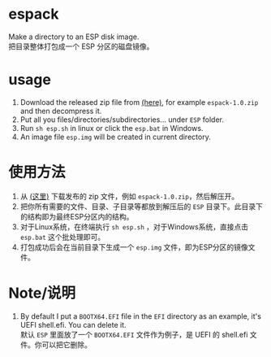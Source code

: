 # espack
Make a directory to an ESP disk image.  
把目录整体打包成一个 ESP 分区的磁盘镜像。

# usage
1. Download the released zip file from [(here)](https://github.com/ventoy/espack/releases), for example `espack-1.0.zip` and then decompress it.
2. Put all you files/directories/subdirectories... under `ESP` folder.
3. Run `sh esp.sh` in linux or click the `esp.bat` in Windows.
4. An image file `esp.img` will be created in current directory.

# 使用方法
1. 从 [(这里)](https://github.com/ventoy/espack/releases) 下载发布的 zip 文件，例如 `espack-1.0.zip`，然后解压开。
2. 把你所有需要的文件、目录、子目录等都放到解压后的 `ESP` 目录下。此目录下的结构即为最终ESP分区内的结构。
3. 对于Linux系统，在终端执行 `sh esp.sh` ，对于Windows系统，直接点击 `esp.bat` 这个批处理即可。
4. 打包成功后会在当前目录下生成一个 `esp.img` 文件，即为ESP分区的镜像文件。

# Note/说明
1. By default I put a `BOOTX64.EFI` file in the `EFI` directory as an example, it's UEFI shell.efi. You can delete it.  
   默认 `ESP` 里面放了一个 `BOOTX64.EFI` 文件作为例子，是 UEFI 的 shell.efi 文件。你可以把它删除。


